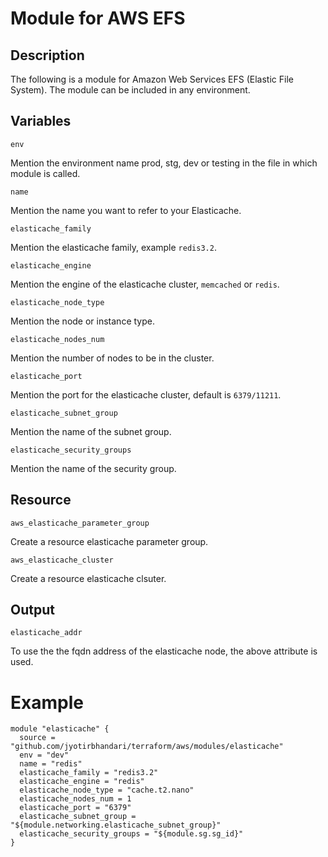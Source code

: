 # Module for AWS EFS

## Description

The following is a module for Amazon Web Services EFS (Elastic File System). The module can be included in any environment.

## Variables



```env```

Mention the environment name prod, stg, dev or testing in the file in which module is called.

```name``` 

Mention the name you want to refer to your Elasticache.

```elasticache_family``` 

Mention the elasticache family, example ```redis3.2```.

```elasticache_engine``` 

Mention the engine of the elasticache cluster, ```memcached``` or ```redis```.

```elasticache_node_type``` 

Mention the node or instance type. 

```elasticache_nodes_num``` 

Mention the number of nodes to be in the cluster. 

```elasticache_port``` 

Mention the port for the elasticache cluster, default is ```6379/11211```.

```elasticache_subnet_group``` 

Mention the name of the subnet group.

```elasticache_security_groups``` 

Mention the name of the security group. 


## Resource 

```aws_elasticache_parameter_group``` 

Create a resource elasticache parameter group.

```aws_elasticache_cluster```

Create a resource elasticache clsuter.


## Output

```elasticache_addr```

To use the the fqdn address of the elasticache node, the above attribute is used.


# Example

```
module "elasticache" {
  source = "github.com/jyotirbhandari/terraform/aws/modules/elasticache"
  env = "dev"
  name = "redis"
  elasticache_family = "redis3.2"
  elasticache_engine = "redis"
  elasticache_node_type = "cache.t2.nano"
  elasticache_nodes_num = 1
  elasticache_port = "6379"
  elasticache_subnet_group = "${module.networking.elasticache_subnet_group}"
  elasticache_security_groups = "${module.sg.sg_id}"
}
```
